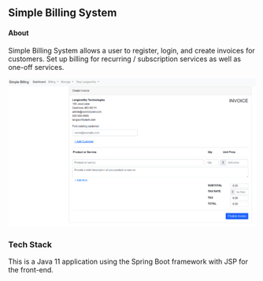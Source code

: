 ## Simple Billing System

#### About

Simple Billing System allows a user to register, login, and create invoices for customers. Set up billing for
recurring / subscription services as well as one-off services.

![Image description](images/invoice-screenshot.png)

### Tech Stack

This is a Java 11 application using the Spring Boot framework with JSP for the front-end.


